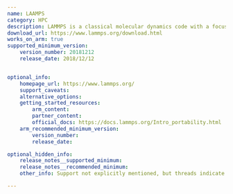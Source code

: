 ```yaml
---
name: LAAMPS
category: HPC
description: LAMMPS is a classical molecular dynamics code with a focus on materials modeling. It's an acronym for Large-scale Atomic/Molecular Massively Parallel Simulator.
download_url: https://www.lammps.org/download.html
works_on_arm: true
supported_minimum_version:
    version_number: 20181212
    release_date: 2018/12/12


optional_info:
    homepage_url: https://www.lammps.org/
    support_caveats:
    alternative_options:
    getting_started_resources:
        arm_content: 
        partner_content: 
        official_docs: https://docs.lammps.org/Intro_portability.html
    arm_recommended_minimum_version:
        version_number:
        release_date:

optional_hidden_info:
    release_notes__supported_minimum: 
    release_notes__recommended_minimum:
    other_info: Support not explicitly mentioned, but threads indicate this version and above work on Arm - pkgs.org/download/lammps and matsci.org/t/support-for-linux-arm64/37378.

---
```

